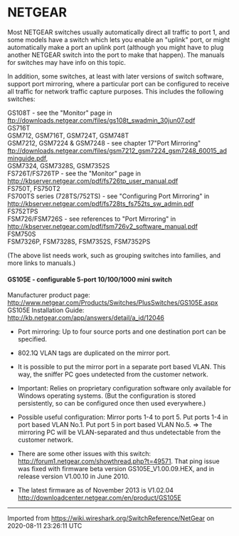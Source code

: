 # NETGEAR

Most NETGEAR switches usually automatically direct all traffic to port 1, and some models have a switch which lets you enable an "uplink" port, or might automatically make a port an uplink port (although you might have to plug another NETGEAR switch into the port to make that happen). The manuals for switches may have info on this topic.

In addition, some switches, at least with later versions of switch software, support port mirroring, where a particular port can be configured to receive all traffic for network traffic capture purposes. This includes the following switches:

GS108T - see the "Monitor" page in <ftp://downloads.netgear.com/files/gs108t_swadmin_30jun07.pdf>  
GS716T  
GSM712, GSM716T, GSM724T, GSM748T  
GSM7212, GSM7224 & GSM7248 - see chapter 17"Port Mirroring" <ftp://downloads.netgear.com/files/gsm7212_gsm7224_gsm7248_60015_adminguide.pdf>,  
GSM7324, GSM7328S, GSM7352S  
FS726T/FS726TP - see the "Monitor" page in <http://kbserver.netgear.com/pdf/fs726tp_user_manual.pdf>  
FS750T, FS750T2  
FS700TS series (728TS/752TS) - see "Configuring Port Mirroring" in <http://kbserver.netgear.com/pdf/fs728ts_fs752ts_sw_admin.pdf>  
FS752TPS  
FSM726/FSM726S - see references to "Port Mirroring" in <http://kbserver.netgear.com/pdf/fsm726v2_software_manual.pdf>  
FSM750S  
FSM7326P, FSM7328S, FSM7352S, FSM7352PS  

(The above list needs work, such as grouping switches into families, and more links to manuals.)

#### GS105E - configurable 5-port 10/100/1000 mini switch

Manufacturer product page: <http://www.netgear.com/Products/Switches/PlusSwitches/GS105E.aspx>  
GS105E Installation Guide: <http://kb.netgear.com/app/answers/detail/a_id/12046>  

  - Port mirroring: Up to four source ports and one destination port can be specified.

  - 802.1Q VLAN tags are duplicated on the mirror port.

  - It is possible to put the mirror port in a separate port based VLAN. This way, the sniffer PC goes undetected from the customer network.

  - Important: Relies on proprietary configuration software only available for Windows operating systems. (But the configuration is stored persistently, so can be configured once then used everywhere.)

  - Possible useful configuration: Mirror ports 1-4 to port 5. Put ports 1-4 in port based VLAN No.1. Put port 5 in port based VLAN No.5. =\> The mirroring PC will be VLAN-separated and thus undetectable from the customer network.

  - There are some other issues with this switch: <http://forum1.netgear.com/showthread.php?t=49571>. That ping issue was fixed with firmware beta version GS105E\_V1.00.09.HEX, and in release version V1.00.10 in June 2010.

  - The latest firmware as of November 2013 is V1.02.04 <http://downloadcenter.netgear.com/en/product/GS105E>

---

Imported from https://wiki.wireshark.org/SwitchReference/NetGear on 2020-08-11 23:26:11 UTC
